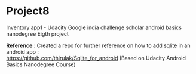 # Project8
Inventory app1 - Udacity Google india challenge scholar android basics nanodegree Eigth project

**Reference** :
Created a repo for further reference on how to add sqlite in an android app :  
https://github.com/thirulak/Sqlite_for_android (Based on Udacity Android Basics Nanodegree Course)
